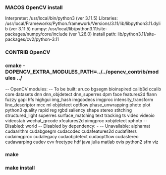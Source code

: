 ### MACOS OpenCV install
Interpreter:                 /usr/local/bin/python3 (ver 3.11.5)
Libraries:                   /usr/local/Frameworks/Python.framework/Versions/3.11/lib/libpython3.11.dylib (ver 3.11.5)
numpy:                       /usr/local/lib/python3.11/site-packages/numpy/core/include (ver 1.26.0)
install path:                lib/python3.11/site-packages/cv2/python-3.11

### CONTRIB OpenCV
### cmake -DOPENCV_EXTRA_MODULES_PATH=../../opencv_contrib/modules ../

--   OpenCV modules:
--     To be built:                 aruco bgsegm bioinspired calib3d ccalib core datasets dnn dnn_objdetect dnn_superres dpm face features2d flann fuzzy gapi hfs highgui img_hash imgcodecs imgproc intensity_transform line_descriptor mcc ml objdetect optflow phase_unwrapping photo plot python3 quality rapid reg rgbd saliency shape stereo stitching structured_light superres surface_matching text tracking ts video videoio videostab wechat_qrcode xfeatures2d ximgproc xobjdetect xphoto
--     Disabled:                    world
--     Disabled by dependency:      -
--     Unavailable:                 alphamat cudaarithm cudabgsegm cudacodec cudafeatures2d cudafilters cudaimgproc cudalegacy cudaobjdetect cudaoptflow cudastereo cudawarping cudev cvv freetype hdf java julia matlab ovis python2 sfm viz

### make
### make install